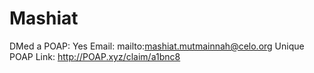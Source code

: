 # Mashiat

DMed a POAP: Yes
Email: mailto:mashiat.mutmainnah@celo.org
Unique POAP Link: http://POAP.xyz/claim/a1bnc8